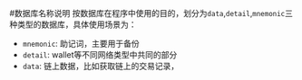 #数据库名称说明
按数据库在程序中使用的目的，划分为`data`,`detail`,`mnemonic`三种类型的数据库，具体使用场景为：
- `mnemonic`: 助记词，主要用于备份
- `detail`: wallet等不同网络类型中共同的部分
- `data`: 链上数据，比如获取链上的交易记录，
